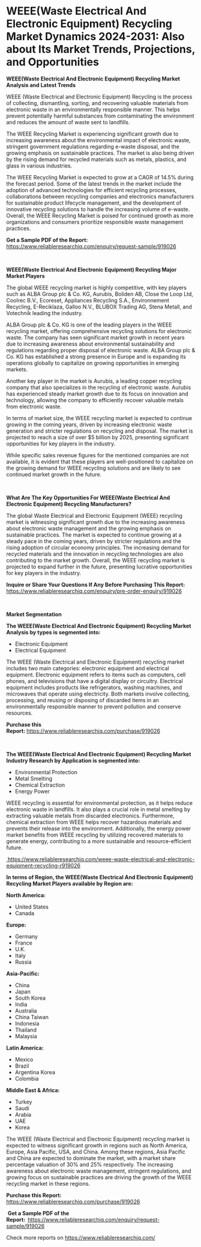 <p><h1>WEEE(Waste Electrical And Electronic Equipment) Recycling Market Dynamics 2024-2031: Also about Its Market Trends, Projections, and Opportunities</h1></p><p><strong>WEEE(Waste Electrical And Electronic Equipment) Recycling Market Analysis and Latest Trends</strong></p>
<p><p>WEEE (Waste Electrical and Electronic Equipment) Recycling is the process of collecting, dismantling, sorting, and recovering valuable materials from electronic waste in an environmentally responsible manner. This helps prevent potentially harmful substances from contaminating the environment and reduces the amount of waste sent to landfills.</p><p>The WEEE Recycling Market is experiencing significant growth due to increasing awareness about the environmental impact of electronic waste, stringent government regulations regarding e-waste disposal, and the growing emphasis on sustainable practices. The market is also being driven by the rising demand for recycled materials such as metals, plastics, and glass in various industries.</p><p>The WEEE Recycling Market is expected to grow at a CAGR of 14.5% during the forecast period. Some of the latest trends in the market include the adoption of advanced technologies for efficient recycling processes, collaborations between recycling companies and electronics manufacturers for sustainable product lifecycle management, and the development of innovative recycling solutions to handle the increasing volume of e-waste. Overall, the WEEE Recycling Market is poised for continued growth as more organizations and consumers prioritize responsible waste management practices.</p></p>
<p><strong>Get a Sample PDF of the Report:&nbsp;</strong> <a href="https://www.reliableresearchiq.com/enquiry/request-sample/919026">https://www.reliableresearchiq.com/enquiry/request-sample/919026</a></p>
<p>&nbsp;</p>
<p><strong>WEEE(Waste Electrical And Electronic Equipment) Recycling Major Market Players</strong></p>
<p><p>The global WEEE recycling market is highly competitive, with key players such as ALBA Group plc & Co. KG, Aurubis, Boliden AB, Close the Loop Ltd, Coolrec B.V., Ecoreset, Appliances Recycling S.A., Environnement Recycling, E-Reciklaza, Galloo N.V., BLUBOX Trading AG, Stena Metall, and Votechnik leading the industry.</p><p>ALBA Group plc & Co. KG is one of the leading players in the WEEE recycling market, offering comprehensive recycling solutions for electronic waste. The company has seen significant market growth in recent years due to increasing awareness about environmental sustainability and regulations regarding proper disposal of electronic waste. ALBA Group plc & Co. KG has established a strong presence in Europe and is expanding its operations globally to capitalize on growing opportunities in emerging markets.</p><p>Another key player in the market is Aurubis, a leading copper recycling company that also specializes in the recycling of electronic waste. Aurubis has experienced steady market growth due to its focus on innovation and technology, allowing the company to efficiently recover valuable metals from electronic waste.</p><p>In terms of market size, the WEEE recycling market is expected to continue growing in the coming years, driven by increasing electronic waste generation and stricter regulations on recycling and disposal. The market is projected to reach a size of over $5 billion by 2025, presenting significant opportunities for key players in the industry.</p><p>While specific sales revenue figures for the mentioned companies are not available, it is evident that these players are well-positioned to capitalize on the growing demand for WEEE recycling solutions and are likely to see continued market growth in the future.</p></p>
<p>&nbsp;</p>
<p><strong>What Are The Key Opportunities For WEEE(Waste Electrical And Electronic Equipment) Recycling Manufacturers?</strong></p>
<p><p>The global Waste Electrical and Electronic Equipment (WEEE) recycling market is witnessing significant growth due to the increasing awareness about electronic waste management and the growing emphasis on sustainable practices. The market is expected to continue growing at a steady pace in the coming years, driven by stricter regulations and the rising adoption of circular economy principles. The increasing demand for recycled materials and the innovation in recycling technologies are also contributing to the market growth. Overall, the WEEE recycling market is projected to expand further in the future, presenting lucrative opportunities for key players in the industry.</p></p>
<p><strong>Inquire or Share Your Questions If Any Before Purchasing This Report:</strong> <a href="https://www.reliableresearchiq.com/enquiry/pre-order-enquiry/919026">https://www.reliableresearchiq.com/enquiry/pre-order-enquiry/919026</a></p>
<p>&nbsp;</p>
<p><strong>Market Segmentation</strong></p>
<p><strong>The WEEE(Waste Electrical And Electronic Equipment) Recycling Market Analysis by types is segmented into:</strong></p>
<p><ul><li>Electronic Equipment</li><li>Electrical Equipment</li></ul></p>
<p><p>The WEEE (Waste Electrical and Electronic Equipment) recycling market includes two main categories: electronic equipment and electrical equipment. Electronic equipment refers to items such as computers, cell phones, and televisions that have a digital display or circuitry. Electrical equipment includes products like refrigerators, washing machines, and microwaves that operate using electricity. Both markets involve collecting, processing, and reusing or disposing of discarded items in an environmentally responsible manner to prevent pollution and conserve resources.</p></p>
<p><strong>Purchase this Report:&nbsp;</strong><a href="https://www.reliableresearchiq.com/purchase/919026">https://www.reliableresearchiq.com/purchase/919026</a></p>
<p>&nbsp;</p>
<p><strong>The WEEE(Waste Electrical And Electronic Equipment) Recycling Market Industry Research by Application is segmented into:</strong></p>
<p><ul><li>Environmental Protection</li><li>Metal Smelting</li><li>Chemical Extraction</li><li>Energy Power</li></ul></p>
<p><p>WEEE recycling is essential for environmental protection, as it helps reduce electronic waste in landfills. It also plays a crucial role in metal smelting by extracting valuable metals from discarded electronics. Furthermore, chemical extraction from WEEE helps recover hazardous materials and prevents their release into the environment. Additionally, the energy power market benefits from WEEE recycling by utilizing recovered materials to generate energy, contributing to a more sustainable and resource-efficient future.</p></p>
<p><a href="https://www.reliableresearchiq.com/weee-waste-electrical-and-electronic-equipment-recycling-r919026">&nbsp;https://www.reliableresearchiq.com/weee-waste-electrical-and-electronic-equipment-recycling-r919026</a></p>
<p><strong>In terms of Region, the WEEE(Waste Electrical And Electronic Equipment) Recycling Market Players available by Region are:</strong></p>
<p>
    <p> <strong> North America: </strong>
        <ul>
            <li>United States</li>
            <li>Canada</li>
        </ul>
        </p> 
    <p> <strong> Europe: </strong>
        <ul>
            <li>Germany</li>
            <li>France</li>
            <li>U.K.</li>
            <li>Italy</li>
            <li>Russia</li>
        </ul>
        </p> 
    <p> <strong> Asia-Pacific: </strong>
        <ul>
            <li>China</li>
            <li>Japan</li>
            <li>South Korea</li>
            <li>India</li>
            <li>Australia</li>
            <li>China Taiwan</li>
            <li>Indonesia</li>
            <li>Thailand</li>
            <li>Malaysia</li>
        </ul>
        </p> 
    <p> <strong> Latin America: </strong>
        <ul>
            <li>Mexico</li>
            <li>Brazil</li>
            <li>Argentina Korea</li>
            <li>Colombia</li>
        </ul>
        </p> 
    <p> <strong> Middle East & Africa: </strong>
        <ul>
            <li>Turkey</li>
            <li>Saudi</li>
            <li>Arabia</li>
            <li>UAE</li>
            <li>Korea</li>
        </ul>
    </p>
    </p>
<p><p>The WEEE (Waste Electrical and Electronic Equipment) recycling market is expected to witness significant growth in regions such as North America, Europe, Asia Pacific, USA, and China. Among these regions, Asia Pacific and China are expected to dominate the market, with a market share percentage valuation of 30% and 25% respectively. The increasing awareness about electronic waste management, stringent regulations, and growing focus on sustainable practices are driving the growth of the WEEE recycling market in these regions.</p></p>
<p><strong>Purchase this Report: </strong><a href="https://www.reliableresearchiq.com/purchase/919026">https://www.reliableresearchiq.com/purchase/919026</a></p>
<p>&nbsp;<strong>Get a Sample PDF of the Report:&nbsp;&nbsp;</strong><a href="https://www.reliableresearchiq.com/enquiry/request-sample/919026">https://www.reliableresearchiq.com/enquiry/request-sample/919026</a></p>
<p><strong></strong></p>
<p>Check more reports on <a href="https://www.reliableresearchiq.com/">https://www.reliableresearchiq.com/</a></p>